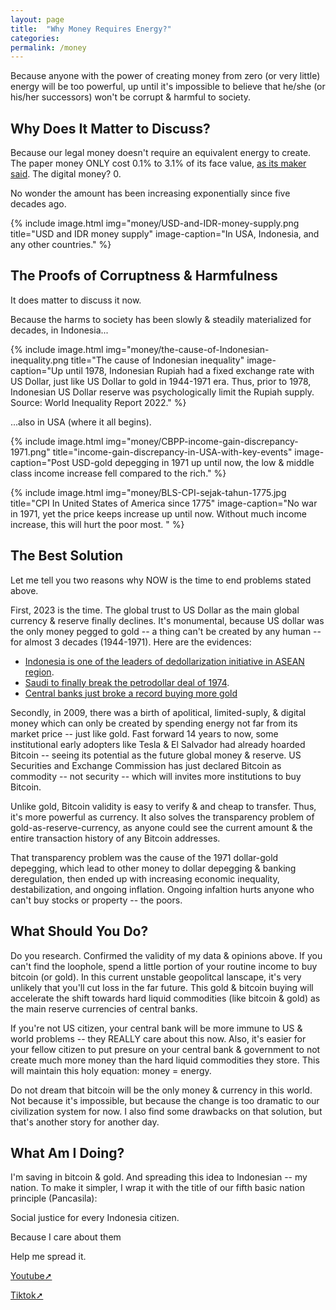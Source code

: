 ```yaml
---
layout: page
title:  "Why Money Requires Energy?"
categories:
permalink: /money
---
```


Because anyone with the power of creating money from zero (or very little) energy will be too powerful, up until it's impossible to believe that he/she (or his/her successors) won't be corrupt & harmful to society.

## Why Does It Matter to Discuss?

Because our legal money doesn't require an equivalent energy to create. The paper money ONLY cost 0.1% to 3.1% of its face value, [as its maker said](https://www.federalreserve.gov/faqs/currency_12771.htm). The digital money? 0.

No wonder the amount has been increasing exponentially since five decades ago.

{% include image.html
        img="money/USD-and-IDR-money-supply.png
        title="USD and IDR money supply"
        image-caption="In USA, Indonesia, and any other countries."
        %}

## The Proofs of Corruptness & Harmfulness

It does matter to discuss it now.

Because the harms to society has been slowly & steadily materialized for decades, in Indonesia...

{% include image.html
        img="money/the-cause-of-Indonesian-inequality.png
        title="The cause of Indonesian inequality"
        image-caption="Up until 1978, Indonesian Rupiah had a fixed exchange rate with US Dollar, just like US Dollar to gold in 1944-1971 era. Thus, prior to 1978, Indonesian US Dollar reserve was psychologically limit the Rupiah supply. Source: World Inequality Report 2022."
        %}

...also in USA (where it all begins).

{% include image.html
          img="money/CBPP-income-gain-discrepancy-1971.png"
          title="income-gain-discrepancy-in-USA-with-key-events"
          image-caption="Post USD-gold depegging in 1971 up until now, the low & middle class income increase fell compared to the rich."
          %}

{% include image.html
        img="money/BLS-CPI-sejak-tahun-1775.jpg
        title="CPI In United States of America since 1775"
        image-caption="No war in 1971, yet the price keeps increase up until now. Without much income increase, this will hurt the poor most. "
        %}

## The Best Solution

Let me tell you two reasons why NOW is the time to end problems stated above.

First, 2023 is the time. The global trust to US Dollar as the main global currency & reserve finally declines. It's monumental, because US dollar was the only money pegged to gold -- a thing can't be created by any human -- for almost 3 decades (1944-1971). Here are the evidences:

* [Indonesia is one of the leaders of dedollarization initiative in ASEAN region](https://www.aseanbriefing.com/news/asean-finance-ministers-and-central-banks-consider-dropping-us-dollar-euro-and-yen-indonesia-calls-for-phasing-out-visa-and-mastercard/).
* [Saudi to finally break the petrodollar deal of 1974](https://www.dw.com/en/why-the-dollars-dominance-is-declining-in-the-middle-east/a-65662358).
* [Central banks just broke a record buying more gold](https://www.visualcapitalist.com/charted-30-years-of-central-bank-gold-demand/)

Secondly, in 2009, there was a birth of apolitical, limited-suply, & digital money which can only be created by spending energy not far from its market price -- just like gold. Fast forward 14 years to now, some institutional early adopters like Tesla & El Salvador had already hoarded Bitcoin -- seeing its potential as the future global money & reserve. US Securities and Exchange Commission has just declared Bitcoin as commodity -- not security -- which will invites more institutions to buy Bitcoin.

Unlike gold, Bitcoin validity is easy to verify & and cheap to transfer. Thus, it's more powerful as currency. It also solves the transparency problem of gold-as-reserve-currency, as anyone could see the current amount & the entire transaction history of any Bitcoin addresses.

That transparency problem was the cause of the 1971 dollar-gold depegging, which lead to other money to dollar depegging & banking deregulation, then ended up with increasing economic inequality, destabilization, and ongoing inflation. Ongoing infaltion hurts anyone who can't buy stocks or property -- the poors.

## What Should You Do?

Do you research. Confirmed the validity of my data & opinions above. If you can't find the loophole, spend a little portion of your routine income to buy bitcoin (or gold). In this current unstable geopolitcal lanscape, it's very unlikely that you'll cut loss in the far future. This gold & bitcoin buying will accelerate the shift towards hard liquid commodities (like bitcoin & gold) as the main reserve currencies of central banks.

If you're not US citizen, your central bank will be more immune to US & world problems -- they REALLY care about this now. Also, it's easier for your fellow citizen to put presure on your central bank & government to not create much more money than the hard liquid commodities they store. This will maintain this holy equation: money = energy.

Do not dream that bitcoin will be the only money & currency in this world. Not because it's impossible, but because the change is too dramatic to our civilization system for now. I also find some drawbacks on that solution, but that's another story for another day.

## What Am I Doing?

I'm saving in bitcoin & gold. And spreading this idea to Indonesian -- my nation. To make it simpler, I wrap it with the title of our fifth basic nation principle (Pancasila):

Social justice for every Indonesia citizen.

Because I care about them

Help me spread it.

<a href="https://www.youtube.com/@SilaKelimaPancasila" target="_blank">Youtube➚</a>

<a href="https://www.tiktok.com/@silakelimapancasila" target="_blank">Tiktok➚</a>
